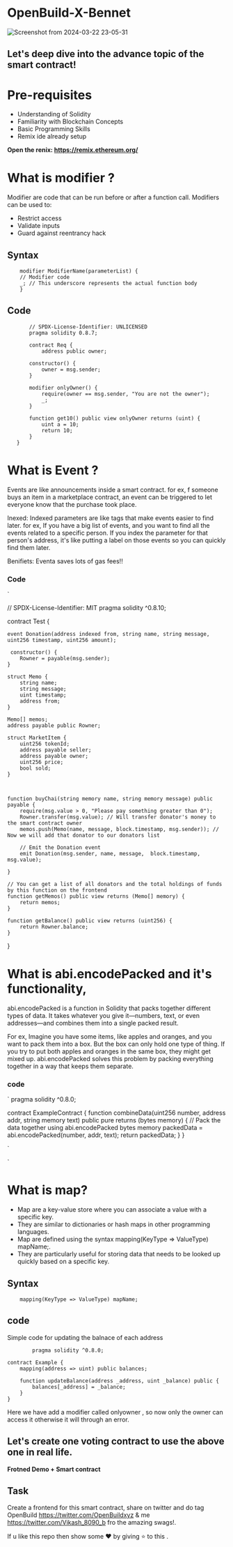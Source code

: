# OpenBuild-X-Bennet


![Screenshot from 2024-03-22 23-05-31](https://github.com/Vikash-8090-Yadav/OpenBuild-X-Bennet/assets/85225156/f391a4b7-f3bb-4dcc-bd46-ea02d89028c3)


## Let's deep dive into the advance topic of the smart contract!

# Pre-requisites

- Understanding of Solidity
- Familiarity with Blockchain Concepts
- Basic Programming Skills
- Remix ide already setup


**Open the renix: https://remix.ethereum.org/**

#  What is modifier ?


 Modifier are code that can be run before or after a function call.
 Modifiers can be used to:

   - Restrict access
   - Validate inputs
   - Guard against reentrancy hack
 
  
## Syntax 

```
    modifier ModifierName(parameterList) {
    // Modifier code
    _; // This underscore represents the actual function body
    }

```

## Code 
        
 ```
        // SPDX-License-Identifier: UNLICENSED
        pragma solidity 0.8.7;
        
        contract Req {
            address public owner;
    
        constructor() {
            owner = msg.sender;
        }
    
        modifier onlyOwner() {
            require(owner == msg.sender, "You are not the owner");
            _;
        }
    
        function get10() public view onlyOwner returns (uint) {
            uint a = 10; 
            return 10;
        }
    }

  ```

#  What is Event ?

Events are like announcements inside a smart contract. for ex, f someone buys an item in a marketplace contract, an event can be triggered to let everyone know that the purchase took place.

Inexed: Indexed parameters are like tags that make events easier to find later. for ex,  If you have a big list of events, and you want to find all the events related to a specific person. If you index the parameter for that person's address, it's like putting a label on those events so you can quickly find them later.


Benifiets: Eventa saves lots of gas fees!!

 ### Code 

 `
 

// SPDX-License-Identifier: MIT
pragma solidity ^0.8.10;


contract Test {


    event Donation(address indexed from, string name, string message, uint256 timestamp, uint256 amount);

     constructor() {
        Rowner = payable(msg.sender);
    }

    struct Memo {
        string name;
        string message;
        uint timestamp;
        address from;
    }

    Memo[] memos;
    address payable public Rowner;

    struct MarketItem {
        uint256 tokenId;
        address payable seller;
        address payable owner;
        uint256 price;
        bool sold;
    }

    

    function buyChai(string memory name, string memory message) public payable {
        require(msg.value > 0, "Please pay something greater than 0");
        Rowner.transfer(msg.value); // Will transfer donator's money to the smart contract owner
        memos.push(Memo(name, message, block.timestamp, msg.sender)); // Now we will add that donator to our donators list

        // Emit the Donation event
        emit Donation(msg.sender, name, message,  block.timestamp, msg.value);
        
    }

    // You can get a list of all donators and the total holdings of funds by this function on the frontend
    function getMemos() public view returns (Memo[] memory) {
        return memos;
    }

    function getBalance() public view returns (uint256) {
        return Rowner.balance;
    }

}

# What is abi.encodePacked and it's functionality,

abi.encodePacked is a function in Solidity that packs together different types of data.
It takes whatever you give it—numbers, text, or even addresses—and combines them into a single packed result.

For ex, Imagine you have some items, like apples and oranges, and you want to pack them into a box. But the box can only hold one type of thing. If you try to put both apples and oranges in the same box, they might get mixed up. abi.encodePacked solves this problem by packing everything together in a way that keeps them separate.

 ### code 

`
pragma solidity ^0.8.0;

contract ExampleContract {
    function combineData(uint256 number, address addr, string memory text) public pure returns (bytes memory) {
        // Pack the data together using abi.encodePacked
        bytes memory packedData = abi.encodePacked(number, addr, text);
        return packedData;
    }
}

`


 `

    
# What is  map?

 - Map are a key-value store where you can associate a value with a specific key.
 - They are similar to dictionaries or hash maps in other programming languages.
 - Map are defined using the syntax mapping(KeyType => ValueType) mapName;.
 - They are particularly useful for storing data that needs to be looked up quickly based on a specific key.

## Syntax 

```
    mapping(KeyType => ValueType) mapName;
```

## code 

Simple code for updating the balnace of each address


```
        pragma solidity ^0.8.0;

contract Example {
    mapping(address => uint) public balances;

    function updateBalance(address _address, uint _balance) public {
        balances[_address] = _balance;
    }
}

```




 Here we have add a modifier called onlyowner , so now only the owner can access it otherwise it will through an error.

 

## Let's  create one voting contract to  use the above one  in real life. 

**Frotned Demo + Smart contract**







## Task

Create a frontend for this smart contract,  share  on twitter and do tag  OpenBuild https://twitter.com/OpenBuildxyz & me https://twitter.com/Vikash_8090_b fro the amazing swags!. 


If u like this repo then show some ❤️ by giving ⭐ to this .


